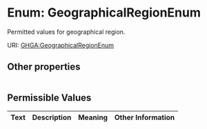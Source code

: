 
# Enum: GeographicalRegionEnum


Permitted values for geographical region.

URI: [GHGA:GeographicalRegionEnum](https://w3id.org/GHGA/GeographicalRegionEnum)


## Other properties

|  |  |  |
| --- | --- | --- |

## Permissible Values

| Text | Description | Meaning | Other Information |
| :--- | :---: | :---: | ---: |

